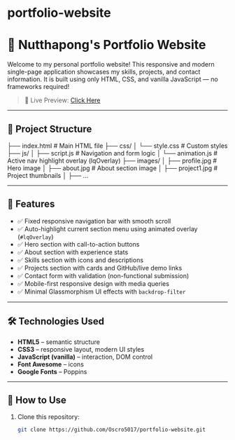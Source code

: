 # portfolio-website
# 💼 Nutthapong's Portfolio Website

Welcome to my personal portfolio website! This responsive and modern single-page application showcases my skills, projects, and contact information. It is built using only HTML, CSS, and vanilla JavaScript — no frameworks required!

> 🚀 Live Preview: [Click Here](https://htmlpreview.github.io/?https://github.com/Oscro5017/portfolio-website/blob/main/index.html#contact)

---

## 📁 Project Structure
├── index.html # Main HTML file
├── css/
│ └── style.css # Custom styles
├── js/
│ ├── script.js # Navigation and form logic
│ └── animation.js # Active nav highlight overlay (lqOverlay)
├── images/
│ ├── profile.jpg # Hero image
│ ├── about.jpg # About section image
│ ├── project1.jpg # Project thumbnails
│ ├── ...

---

## 🎯 Features

- ✅ Fixed responsive navigation bar with smooth scroll
- ✅ Auto-highlight current section menu using animated overlay (`#lqOverlay`)
- ✅ Hero section with call-to-action buttons
- ✅ About section with experience stats
- ✅ Skills section with icons and descriptions
- ✅ Projects section with cards and GitHub/live demo links
- ✅ Contact form with validation (non-functional submission)
- ✅ Mobile-first responsive design with media queries
- ✅ Minimal Glassmorphism UI effects with `backdrop-filter`

---

## 🛠️ Technologies Used

- **HTML5** – semantic structure
- **CSS3** – responsive layout, modern UI styles
- **JavaScript (vanilla)** – interaction, DOM control
- **Font Awesome** – icons
- **Google Fonts** – Poppins

---

## 🔧 How to Use

1. Clone this repository:

   ```bash
   git clone https://github.com/Oscro5017/portfolio-website.git
